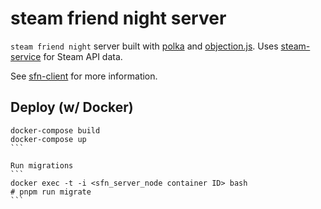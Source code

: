 # steam friend night server

`steam friend night` server built with [polka](https://github.com/lukeed/polka) and [objection.js](https://github.com/Vincit/objection.js/). Uses [steam-service](https://github.com/kevinfiol/steam-service) for Steam API data.

See [sfn-client](https://github.com/kevinfiol/sfn-client) for more information.

## Deploy (w/ Docker)

````
docker-compose build
docker-compose up
```

Run migrations
```
docker exec -t -i <sfn_server_node container ID> bash
# pnpm run migrate
```
